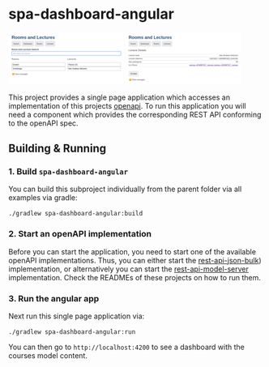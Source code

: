 # spa-dashboard-angular

[<img src="doc/spa-sample-1.png" width=45% >](doc/spa-sample-1.png)
[<img src="doc/spa-sample-2.png" width=45% >](doc/spa-sample-2.png)


This project provides a single page application which accesses an implementation of this projects [openapi](../openapi/openapi.yaml).
To run this application you will need a component which provides the corresponding REST API conforming to the openAPI spec.

## Building & Running

### 1. Build `spa-dashboard-angular`

You can build this subproject individually from the parent folder via  all examples via gradle:
```
./gradlew spa-dashboard-angular:build
```

### 2. Start an openAPI implementation

Before you can start the application, you need to start one of the available openAPI implementations.
Thus, you can either start the [rest-api-json-bulk](../rest-api-json-bulk)) implementation, or alternatively you can start the [rest-api-model-server](../rest-api-model-server) implementation.
Check the READMEs of these projects on how to run them.

### 3. Run the angular app

Next run this single page application via:
```
./gradlew spa-dashboard-angular:run
```
You can then go to `http://localhost:4200` to see a dashboard with the courses model content.
